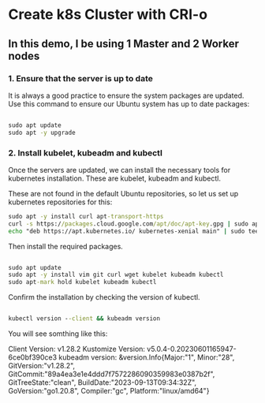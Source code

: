 # Create k8s Cluster with CRI-o

## In this demo, I be using 1 Master and 2 Worker nodes

### 1. Ensure that the server is up to date
It is always a good practice to ensure the system packages are updated. Use this command to ensure our Ubuntu system has up to date packages:

```cmd

sudo apt update
sudo apt -y upgrade

```

### 2. Install kubelet, kubeadm and kubectl
Once the servers are updated, we can install the necessary tools for kubernetes installation. These are kubelet, kubeadm and kubectl.

These are not found in the default Ubuntu repositories, so let us set up kubernetes repositories for this:

```cmd
sudo apt -y install curl apt-transport-https
curl -s https://packages.cloud.google.com/apt/doc/apt-key.gpg | sudo apt-key add -
echo "deb https://apt.kubernetes.io/ kubernetes-xenial main" | sudo tee /etc/apt/sources.list.d/kubernetes.list

```

Then install the required packages.

```cmd

sudo apt update
sudo apt -y install vim git curl wget kubelet kubeadm kubectl
sudo apt-mark hold kubelet kubeadm kubectl

```

Confirm the installation by checking the version of kubectl.

```cmd

kubectl version --client && kubeadm version

```

You will see somthing like this:

Client Version: v1.28.2
Kustomize Version: v5.0.4-0.20230601165947-6ce0bf390ce3
kubeadm version: &version.Info{Major:"1", Minor:"28", GitVersion:"v1.28.2", GitCommit:"89a4ea3e1e4ddd7f7572286090359983e0387b2f", GitTreeState:"clean", BuildDate:"2023-09-13T09:34:32Z", GoVersion:"go1.20.8", Compiler:"gc", Platform:"linux/amd64"}
